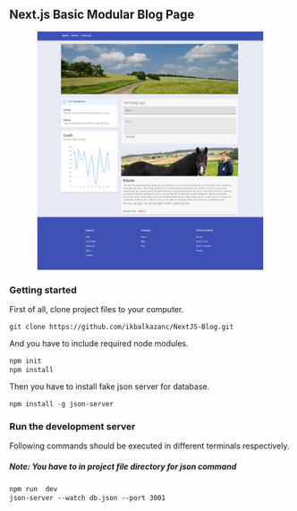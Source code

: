 ## Next.js Basic Modular Blog Page
<div align="center">
<img src="https://raw.githubusercontent.com/ikbalkazanc/NextJS-Blog/master/public/demo.png" alt="Logo" width="80%" >
 </div>

### Getting started
First of all, clone project files to your computer. 
```
git clone https://github.com/ikbalkazanc/NextJS-Blog.git
```
And you have to include required node modules. 
```
npm init
npm install
```
Then you have to install fake json server for database.
```
npm install -g json-server
```
### Run the development server
Following commands should be executed in different terminals respectively.
##### Note: You have to in project file directory for json command
```
npm run  dev
json-server --watch db.json --port 3001
```
